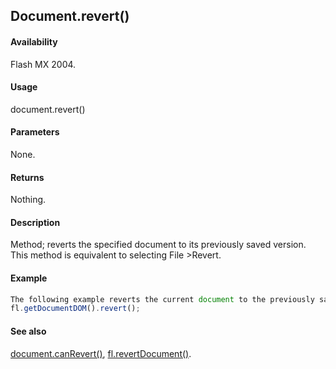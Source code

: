## Document.revert()

#### Availability

Flash MX 2004.

#### Usage

document.revert()

#### Parameters

None.

#### Returns

Nothing.

#### Description

Method; reverts the specified document to its previously saved version. This method is equivalent to selecting File >Revert.

#### Example

```javascript
The following example reverts the current document to the previously saved version:
fl.getDocumentDOM().revert();

```
#### See also

[document.canRevert()](../Document_object/docume26.md), [fl.revertDocument()](../flash_object_(fl)/fl61.md).

